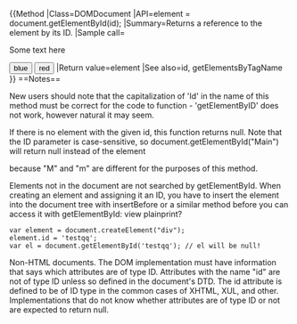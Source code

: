 {{Method
|Class=DOMDocument
|API=element = document.getElementById(id);
|Summary=Returns a reference to the element by its ID.
|Sample call=<!DOCTYPE HTML>
<html>
<head>
  <title>getElementById example</title>
  <script>
  function changeColor(newColor)
  {
    var elem = document.getElementById("para1");
    elem.style.color = newColor;
  }
  </script>
</head>
<body>
  <p id="para1">Some text here</p>
  <button onclick="changeColor('blue');">blue</button>
  <button onclick="changeColor('red');">red</button>
</body>
</html>
|Return value=element
|See also=id, getElementsByTagName
}}
==Notes==

New users should note that the capitalization of 'Id' in the name of this method must be correct for the code to function - 'getElementByID' does not work, however natural it may seem.

If there is no element with the given id, this function returns null. Note that the ID parameter is case-sensitive, so document.getElementById("Main") will return null instead of the element <div id="main"> because "M" and "m" are different for the purposes of this method.

Elements not in the document are not searched by getElementById. When creating an element and assigning it an ID, you have to insert the element into the document tree with insertBefore or a similar method before you can access it with getElementById:
view plainprint?

    var element = document.createElement("div");  
    element.id = 'testqq';  
    var el = document.getElementById('testqq'); // el will be null!  

Non-HTML documents. The DOM implementation must have information that says which attributes are of type ID. Attributes with the name "id" are not of type ID unless so defined in the document's DTD. The id attribute is defined to be of ID type in the common cases of XHTML, XUL, and other. Implementations that do not know whether attributes are of type ID or not are expected to return null.